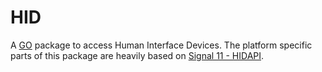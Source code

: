 # HID

A [GO](http://golang.org) package to access Human Interface Devices.
The platform specific parts of this package are heavily based on
[Signal 11 - HIDAPI](https://github.com/signal11/hidapi).

